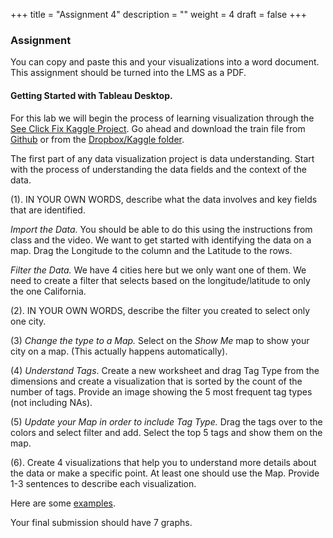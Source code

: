 +++
title = "Assignment 4"
description = ""
weight = 4
draft = false
+++

### Assignment
You can copy and paste this and your visualizations into a word document.  This assignment should be turned into the LMS as a PDF.

#### Getting Started with Tableau Desktop.
For this lab we will begin the process of learning visualization through the [See Click Fix Kaggle Project](https://www.kaggle.com/c/see-click-predict-fix).  Go ahead and download the train file from [Github](https://raw.githubusercontent.com/theusual/kaggle-seeclickfix-ensemble/master/Bryan/Data/train.csv) or from the [Dropbox/Kaggle folder](https://www.dropbox.com/sh/1jrwf7ojow5js9t/AABaFESbOX81yotc3AuBNa0Za?dl=0).

The first part of any data visualization project is data understanding. Start with the process of understanding the data fields and the context of the data.

(1). IN YOUR OWN WORDS, describe what the data involves and key fields that are identified.

*Import the Data.*  You should be able to do this using the instructions from class and the video.
We want to get started with identifying the data on a map.  Drag the Longitude to the column and the Latitude to the rows.

*Filter the Data.*  We have 4 cities here but we only want one of them.  We need to create a filter that selects based on the longitude/latitude to only the one California.

(2). IN YOUR OWN WORDS, describe the filter you created to select only one city.

(3) *Change the type to a Map.*  Select on the *Show Me* map to show your city on a map.  (This actually happens automatically).

<Insert your graph here.>

(4) *Understand Tags*.  Create a new worksheet and drag Tag Type from the dimensions and create a visualization that is sorted by the count of the number of tags. Provide an image showing the 5 most frequent tag types (not including NAs).

<Insert your graph here.>

(5) *Update your Map in order to include Tag Type.* Drag the tags over to the colors and select filter and add.  Select the top 5 tags and show them on the map.

<Insert your graph here.>

(6).  Create 4 visualizations that help you to understand more details about the data or make a specific point.  At least one should use the Map.  Provide 1-3 sentences to describe each visualization.

Here are some [examples](https://gist.github.com/jkuruzovich/a3b49f5004ad1e466ae5ddc97662d3e6).

Your final submission should have 7 graphs.
